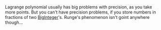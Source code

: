 


Lagrange polynomial usually has big problems with precision, as you take more points.
But you can't have precision problems, if you store numbers in fractions of two [BigInteger](https://docs.microsoft.com/en-us/dotnet/api/system.numerics.biginteger)'s.
Runge's phenomenon isn't goint anywhere though...


